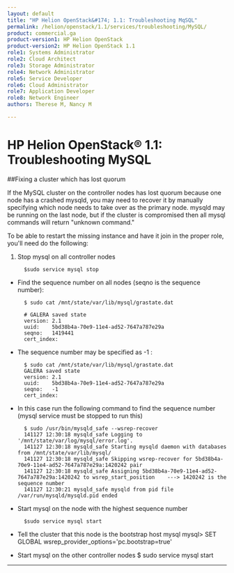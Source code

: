 ```yaml
---
layout: default
title: "HP Helion OpenStack&#174; 1.1: Troubleshooting MqSQL"
permalink: /helion/openstack/1.1/services/troubleshooting/MySQL/
product: commercial.ga
product-version1: HP Helion OpenStack
product-version2: HP Helion OpenStack 1.1
role1: Systems Administrator 
role2: Cloud Architect 
role3: Storage Administrator 
role4: Network Administrator 
role5: Service Developer 
role6: Cloud Administrator 
role7: Application Developer 
role8: Network Engineer 
authors: Therese M, Nancy M

---
```

<!--PUBLISHED-->

<script>

function PageRefresh {
onLoad="window.refresh"
}

PageRefresh();

</script>

# HP Helion OpenStack&#174; 1.1: Troubleshooting MySQL

##Fixing a cluster which has lost quorum

If the MySQL cluster on the controller nodes has lost quorum because one node has a crashed mysqld,  you may need to recover it by manually specifying which node needs to take over as the primary node.  mysqld may be running on the last node, but if the cluster is compromised then all mysql commands will return "unknown command."

To be able to restart the missing instance and have it join in the proper role, you'll need do the following:



1. Stop mysql on all controller nodes

		 $sudo service mysql stop

- Find the sequence number  on all nodes (seqno is the sequence number):
 
		$ sudo cat /mnt/state/var/lib/mysql/grastate.dat

		# GALERA saved state
		version: 2.1
		uuid:    5bd38b4a-70e9-11e4-ad52-7647a787e29a
		seqno:   1419441                                                          
		cert_index:

- The sequence number may be specified as -1 :

		$ sudo cat /mnt/state/var/lib/mysql/grastate.dat
		GALERA saved state
		version: 2.1
		uuid:    5bd38b4a-70e9-11e4-ad52-7647a787e29a
		seqno:   -1
		cert_index:

- In this case run the following command to find the sequence number (mysql service must be stopped to run this)


		$ sudo /usr/bin/mysqld_safe --wsrep-recover
		141127 12:30:18 mysqld_safe Logging to '/mnt/state/var/log/mysql/error.log'.
		141127 12:30:18 mysqld_safe Starting mysqld daemon with databases from /mnt/state/var/lib/mysql/
		141127 12:30:18 mysqld_safe Skipping wsrep-recover for 5bd38b4a-70e9-11e4-ad52-7647a787e29a:1420242 pair
		141127 12:30:18 mysqld_safe Assigning 5bd38b4a-70e9-11e4-ad52-7647a787e29a:1420242 to wsrep_start_position    ---> 1420242 is the sequence number
		141127 12:30:21 mysqld_safe mysqld from pid file /var/run/mysqld/mysqld.pid ended	


- Start mysql on the node with the highest sequence number

		$sudo service mysql start


- Tell the cluster that this node is the bootstrap host
mysql
mysql> SET GLOBAL wsrep_provider_options='pc.bootstrap=true'


- Start mysql on the other controller nodes
$ sudo  service mysql start

----